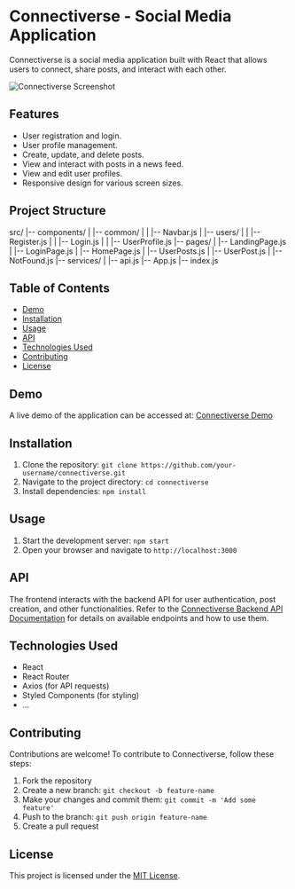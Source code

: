 # Connectiverse - Social Media Application

Connectiverse is a social media application built with React that allows users to connect, share posts, and interact with each other.

![Connectiverse Screenshot](/screenshot.png)

## Features

- User registration and login.
- User profile management.
- Create, update, and delete posts.
- View and interact with posts in a news feed.
- View and edit user profiles.
- Responsive design for various screen sizes.

## Project Structure

src/
|-- components/
|   |-- common/
|   |   |-- Navbar.js
|   |-- users/
|   |   |-- Register.js
|   |   |-- Login.js
|   |   |-- UserProfile.js
|-- pages/
|   |-- LandingPage.js
|   |-- LoginPage.js
|   |-- HomePage.js
|   |-- UserPosts.js
|   |-- UserPost.js
|   |-- NotFound.js
|-- services/
|   |-- api.js
|-- App.js
|-- index.js

## Table of Contents

- [Demo](#demo)
- [Installation](#installation)
- [Usage](#usage)
- [API](#api)
- [Technologies Used](#technologies-used)
- [Contributing](#contributing)
- [License](#license)

## Demo

A live demo of the application can be accessed at: [Connectiverse Demo](https://your-demo-link.com)

## Installation

1. Clone the repository: `git clone https://github.com/your-username/connectiverse.git`
2. Navigate to the project directory: `cd connectiverse`
3. Install dependencies: `npm install`

## Usage

1. Start the development server: `npm start`
2. Open your browser and navigate to `http://localhost:3000`

## API

The frontend interacts with the backend API for user authentication, post creation, and other functionalities. Refer to the [Connectiverse Backend API Documentation](https://link-to-api-docs.com) for details on available endpoints and how to use them.

## Technologies Used

- React
- React Router
- Axios (for API requests)
- Styled Components (for styling)
- ...

## Contributing

Contributions are welcome! To contribute to Connectiverse, follow these steps:

1. Fork the repository
2. Create a new branch: `git checkout -b feature-name`
3. Make your changes and commit them: `git commit -m 'Add some feature'`
4. Push to the branch: `git push origin feature-name`
5. Create a pull request

## License

This project is licensed under the [MIT License](LICENSE).
